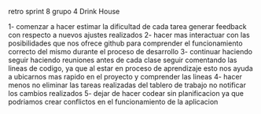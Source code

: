 retro sprint 8 
grupo 4 Drink House

1- comenzar a hacer
	estimar la dificultad de cada tarea 
	generar feedback con respecto a nuevos ajustes realizados
2- hacer mas
	interactuar con las posibilidades que nos ofrece github para comprender el funcionamiento correcto del mismo durante el proceso de desarrollo
3- continuar haciendo
	seguir haciendo reuniones antes de cada clase
	seguir comentando las lineas de codigo, ya que al estar en proceso de aprendizaje esto nos ayuda a ubicarnos mas rapido en el proyecto y comprender las lineas 
4- hacer menos
	no eliminar las tareas realizadas del tablero de trabajo
	no notificar los cambios realizados
5- dejar de hacer 
	codear sin planificacion ya que podriamos crear conflictos en el funcionamiento de la aplicacion

